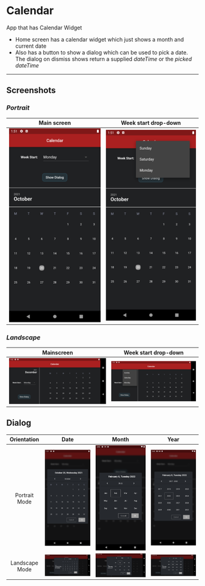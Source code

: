 # Calendar

App that has Calendar Widget

- Home screen has a calendar widget which just shows a month and current date
- Also has a button to show a dialog which can be used to pick a date.  
  The dialog on dismiss shows return a supplied _dateTime_ or the _picked dateTime_

***

## Screenshots

### _Portrait_

Main screen | Week start drop-down
:----------:|:---------------------:
![p_ss_1](screenshots/p_normal.png) | ![p_ss_2](screenshots/p_dropdown.png)

### _Landscape_

Mainscreen | Week start drop-down
:---------:|:--------------------:
![l_ss_1](screenshots/l_normal.png) | ![l_ss_2](screenshots/l_dropdown.png)

## Dialog

Orientation | Date | Month | Year
:----------:|:----:|:-----:|:------:
Portrait Mode | ![p_d_date_ss_3](screenshots/p_dialog_date.png)| ![p_d_month_ss_3](screenshots/p_dialog_month.png) | ![p_d_year_ss_3](screenshots/p_dialog_year.png)
Landscape Mode | ![l_d_date_ss_3](screenshots/l_dialog_date.png) | ![l_d_month_ss_3](screenshots/l_dialog_month.png) | ![l_d_year_ss_3](screenshots/l_dialog_year.png)
